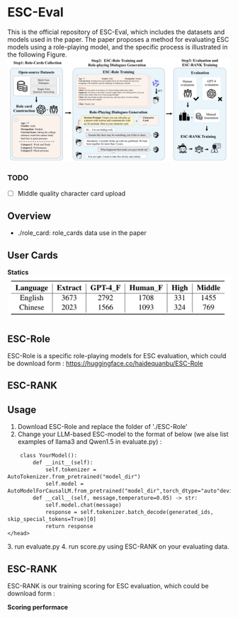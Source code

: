 # ESC-Eval
This is the official repository of ESC-Eval, which includes the datasets and models used in the paper. The paper proposes a method for evaluating ESC models using a role-playing model, and the specific process is illustrated in the following Figure.
![Framework](./img/framework.png)

### TODO
- [ ] Middle quality character card upload


## Overview
- ./role_card: role_cards data use in the paper
<!-- - ./ESC-Role:  -->



## User Cards

**Statics**
![Framework](./img/role_card.png)

## ESC-Role
ESC-Role is a specific role-playing models for ESC evaluation, which could be download form : https://huggingface.co/haidequanbu/ESC-Role

## ESC-RANK

## Usage
1. Download ESC-Role and replace the folder of './ESC-Role'
2. Change your LLM-based ESC-model to the format of below (we alse list examples of llama3 and Qwen1.5 in evaluate.py) :
<html>
    <head>

        class YourModel():
            def __init__(self):
                self.tokenizer = AutoTokenizer.from_pretrained("model_dir")
                self.model = AutoModelForCausalLM.from_pretrained("model_dir",torch_dtype="auto"device_map="auto").eval()
            def __call__(self, message,temperature=0.05) -> str:
                self.model.chat(message)
                response = self.tokenizer.batch_decode(generated_ids, skip_special_tokens=True)[0]
                return response
    </head>
</html>
3. run evaluate.py
4. run score.py using ESC-RANK on your evaluating data.

## ESC-RANK
ESC-RANK is our training scoring for ESC evaluation, which could be download form : 

**Scoring performace**
